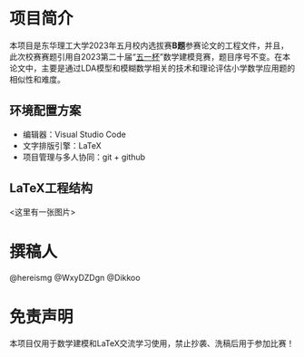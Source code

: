 # 项目简介

本项目是东华理工大学2023年五月校内选拔赛**B题**参赛论文的工程文件，并且，此次校赛赛题引用自2023第二十届“[五一杯](https://51mcm.cumt.edu.cn/d8/19/c14143a645145/page.htm)”数学建模竞赛，题目序号不变。在本论文中，主要是通过LDA模型和模糊数学相关的技术和理论评估小学数学应用题的相似性和难度。

## 环境配置方案
- 编辑器：Visual Studio Code
- 文字排版引擎：LaTeX
- 项目管理与多人协同：git + github

## LaTeX工程结构

<这里有一张图片>

# 撰稿人

@hereismg
@WxyDZDgn
@Dikkoo

# 免责声明

本项目仅用于数学建模和LaTeX交流学习使用，禁止抄袭、洗稿后用于参加比赛！
